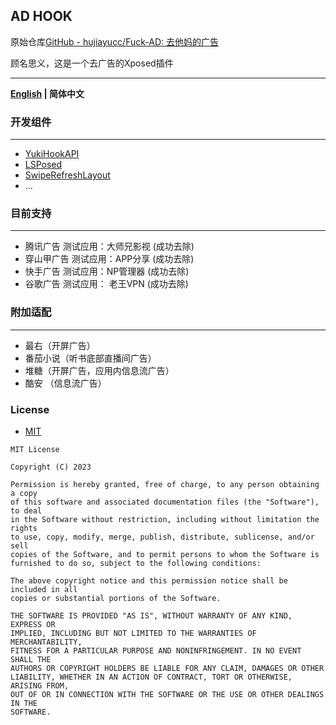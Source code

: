 ## AD HOOK

原始仓库[GitHub - hujiayucc/Fuck-AD: 去他妈的广告](https://github.com/hujiayucc/Fuck-AD)

顾名思义，这是一个去广告的Xposed插件

---

**[English](https://github.com/xixiha5230/AD-HOOK/blob/master/README_EN.md) | 简体中文**

### 开发组件

---

- [YukiHookAPI](https://github.com/fankes/YukiHookAPI)
- [LSPosed](https://github.com/LSPosed/LSPosed)
- [SwipeRefreshLayout](https://developer.android.com/reference/android/support/v4/widget/SwipeRefreshLayout.html)
- ...

### 目前支持

---

- 腾讯广告 测试应用：大师兄影视 (成功去除)
- 穿山甲广告 测试应用：APP分享 (成功去除)
- 快手广告 测试应用：NP管理器 (成功去除)
- 谷歌广告 测试应用： 老王VPN (成功去除)

### 附加适配

---

- 最右（开屏广告）
- 番茄小说（听书底部直播间广告）
- 堆糖（开屏广告，应用内信息流广告）
- 酷安 （信息流广告）

### License

- [MIT](https://choosealicense.com/licenses/mit)

```
MIT License

Copyright (C) 2023

Permission is hereby granted, free of charge, to any person obtaining a copy
of this software and associated documentation files (the "Software"), to deal
in the Software without restriction, including without limitation the rights
to use, copy, modify, merge, publish, distribute, sublicense, and/or sell
copies of the Software, and to permit persons to whom the Software is
furnished to do so, subject to the following conditions:

The above copyright notice and this permission notice shall be included in all
copies or substantial portions of the Software.

THE SOFTWARE IS PROVIDED "AS IS", WITHOUT WARRANTY OF ANY KIND, EXPRESS OR
IMPLIED, INCLUDING BUT NOT LIMITED TO THE WARRANTIES OF MERCHANTABILITY,
FITNESS FOR A PARTICULAR PURPOSE AND NONINFRINGEMENT. IN NO EVENT SHALL THE
AUTHORS OR COPYRIGHT HOLDERS BE LIABLE FOR ANY CLAIM, DAMAGES OR OTHER
LIABILITY, WHETHER IN AN ACTION OF CONTRACT, TORT OR OTHERWISE, ARISING FROM,
OUT OF OR IN CONNECTION WITH THE SOFTWARE OR THE USE OR OTHER DEALINGS IN THE
SOFTWARE.
```